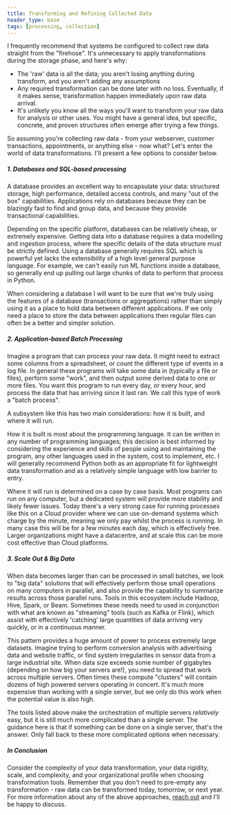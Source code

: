 ```yaml
---
title: Transforming and Refining Collected Data
header_type: base
tags: [processing, collection]
---
```


I frequently recommend that systems be configured to collect raw data straight from the "firehose". It's unnecessary to apply transformations during the storage phase, and here's why:

- The 'raw' data is all the data; you aren't losing anything during transform, and you aren't adding any assumptions
- Any required transformation can be done later with no loss. Eventually, if it makes sense, transformation happen immediately upon raw data arrival.
- It's unlikely you know all the ways you'll want to transform your raw data for analysis or other uses. You might have a general idea, but specific, concrete, and proven structures often emerge after trying a few things.

So assuming you're collecting raw data - from your webserver, customer transactions, appointments, or anything else - now what? Let's enter the world of data transformations. I'll present a few options to consider below.

##### 1. Databases and SQL-based processing

A database provides an excellent way to encapsulate your data: structured storage, high performance, detailed access controls, and many "out of the box" capabilities. Applications rely on databases because they can be blazingly fast to find and group data, and because they provide transactional capabilities.

Depending on the specific platform, databases can be relatively cheap, or extremely expensive. Getting data into a database requires a data modelling and ingestion process, where the specific details of the data structure must be strictly defined. Using a database generally requires SQL which is powerful yet lacks the extensibility of a high level general purpose language. For example, we can't easily run ML functions inside a database, so generally end up pulling out large chunks of data to perform that process in Python.

When considering a database I will want to be sure that we're truly using the features of a database (transactions or aggregations) rather than simply using it as a place to hold data between different applications. If we only need a place to store the data between applications then regular files can often be a better and simpler solution.

##### 2. Application-based Batch Processing

Imagine a program that can process your raw data. It might need to extract some columns from a spreadsheet, or count the different type of events in a log file. In general these programs will take some data in (typically a file or files), perform some "work", and then output some derived data to one or more files. You want this program to run every day, or every hour, and process the data that has arriving since it last ran. We call this type of work a "batch process".

A subsystem like this has two main considerations: how it is built, and where it will run.

How it is built is most about the programming language. It can be written in any number of programming languages; this decision is best informed by considering the experience and skills of people using and maintaining the program, any other languages used in the system, cost to implement, etc. I will generally recommend Python both as an appropriate fit for lightweight data transformation and as a relatively simple language with low barrier to entry.

Where it will run is determined on a case by case basis. Most programs can run on any computer, but a dedicated system will provide more stability and likely fewer issues. Today there's a very strong case for running processes like this on a Cloud provider where we can use on-demand systems which charge by the minute, meaning we only pay whilst the process is running. In many case this will be for a few minutes each day, which is effectively free. Larger organizations might have a datacentre, and at scale this can be more cost effective than Cloud platforms.

##### 3. Scale Out & Big Data

When data becomes larger than can be processed in small batches, we look to "big data" solutions that will effectively perform those small operations on many computers in parallel, and also provide the capability to summarize results across those parallel runs. Tools in this ecosystem include Hadoop, Hive, Spark, or Beam. Sometimes these needs need to used in conjunction with what are known as "streaming" tools (such as Kafka or Flink), which assist with effectively 'catching' large quantities of data arriving very quickly, or in a continuous manner.

This pattern provides a huge amount of power to process extremely large datasets. Imagine trying to perform conversion analysis with advertising data and website traffic, or find system irregularites in sensor data from a large industrial site. When data size exceeds some number of gigabytes (depending on how big your servers are!), you need to spread that work across multiple servers. Often times these compute "clusters" will contain dozens of high powered servers operating in concert. It's much more expensive than working with a single server, but we only do this work when the potential value is also high.

The tools listed above make the orchestration of multiple servers _relatively_ easy, but it is still much more complicated than a single server. The guidance here is that if something can be done on a single server, that's the answer. Only fall back to these more complicated options when necessary.

##### In Conclusion

Consider the complexity of your data transformation, your data rigidity, scale, and complexity, and your organizational profile when choosing transformation tools. Remember that you don't need to pre-empty any transformation - raw data can be transformed today, tomorrow, or next year. For more information about any of the above approaches, [reach out](contact) and I'll be happy to discuss.
